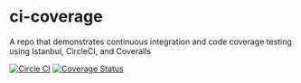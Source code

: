 ci-coverage
==============
A repo that demonstrates continuous integration and code coverage testing using Istanbul, CircleCI, and Coveralls

[![Circle CI](https://circleci.com/gh/andrewzey/ci-coverage.svg?style=shield&circle-token=cb68f6d55734c964347bf6e51da1d1af0e282612)](https://circleci.com/gh/andrewzey/ci-coverage)
[![Coverage Status](http://img.shields.io/coveralls/andrewzey/ci-coverage.svg)](https://coveralls.io/r/andrewzey/ci-coverage?branch=master)

